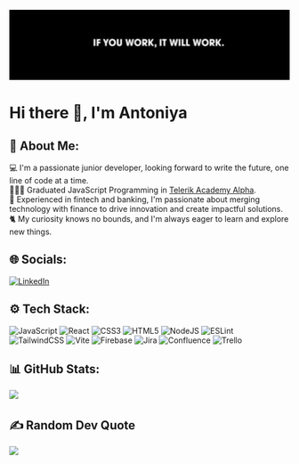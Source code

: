 ![If you work, it will work](https://github.com/Antoniya-A/Antoniya-A/blob/main/1676441643909.jpg?raw=true)<br>

# Hi there 👋, I'm Antoniya

## 💫 About Me:
💻 I'm a passionate junior developer, looking forward to write the future, one line of code at a time.<br>
👩🏻‍🎓 Graduated JavaScript Programming in [Telerik Academy Alpha](https://www.telerikacademy.com/alpha/javascript). <br>
🏦 Experienced in fintech and banking, I'm passionate about merging technology with finance to drive innovation and create impactful solutions.<br>
🐈 My curiosity knows no bounds, and I'm always eager to learn and explore new things. <br>


## 🌐 Socials:
[![LinkedIn](https://img.shields.io/badge/LinkedIn-%230077B5.svg?logo=linkedin&logoColor=white)](https://linkedin.com/in/antoniya-asenova-1b7723160) 

## ⚙️ Tech Stack:
![JavaScript](https://img.shields.io/badge/javascript-%23323330.svg?style=flat-square&logo=javascript&logoColor=%23F7DF1E)
![React](https://img.shields.io/badge/react-%2320232a.svg?style=flat-square&logo=react&logoColor=%2361DAFB) 
![CSS3](https://img.shields.io/badge/css3-%231572B6.svg?style=flat-square&logo=css3&logoColor=white) 
![HTML5](https://img.shields.io/badge/html5-%23E34F26.svg?style=flat-square&logo=html5&logoColor=white)
![NodeJS](https://img.shields.io/badge/node.js-6DA55F?style=flat-square&logo=node.js&logoColor=white) 
![ESLint](https://img.shields.io/badge/ESLint-4B3263?style=flat-square&logo=eslint&logoColor=white) 
![TailwindCSS](https://img.shields.io/badge/tailwindcss-%2338B2AC.svg?style=flat-square&logo=tailwind-css&logoColor=white)
![Vite](https://img.shields.io/badge/vite-%23646CFF.svg?style=flat-square&logo=vite&logoColor=white)
![Firebase](https://img.shields.io/badge/firebase-%23039BE5.svg?style=flat-square&logo=firebase) 
![Jira](https://img.shields.io/badge/jira-%230A0FFF.svg?style=flat-square&logo=jira&logoColor=white) 
![Confluence](https://img.shields.io/badge/confluence-%23172BF4.svg?style=flat-square&logo=confluence&logoColor=white) 
![Trello](https://img.shields.io/badge/Trello-%23026AA7.svg?style=flat-square&logo=Trello&logoColor=white) 



## 📊 GitHub Stats:
![](https://github-readme-stats.vercel.app/api?username=Antoniya-A&theme=dracula&hide_border=false&include_all_commits=false&count_private=false)<br/>

## ✍️ Random Dev Quote
![](https://quotes-github-readme.vercel.app/api?type=horizontal&theme=radical)

